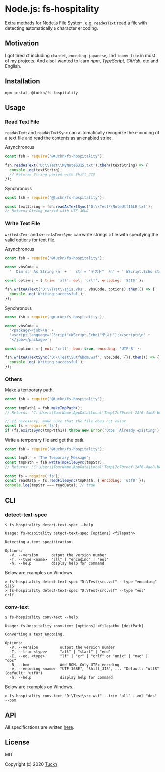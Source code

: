 # Node.js: fs-hospitality

Extra methods for Node.js File System. e.g. `readAsText` read a file with detecting automatically a character encoding.

## Motivation

I got tired of including `chardet`, `encoding-japanese`, and `iconv-lite` in most of my projects.
And also I wanted to learn _npm_, _TypeScript_, _GitHub_, etc and English.

## Installation

```console
npm install @tuckn/fs-hospitality
```

## Usage

### Read Text File

`readAsText` and `readAsTextSync` can automatically recognize the encoding of a text file and read the contents as an enabled string.

Asynchronous

```js
const fsh = require('@tuckn/fs-hospitality');

fsh.readAsText('D:\\Test\\MyNoteSJIS.txt').then((textString) => {
  console.log(textString);
  // Returns String parsed with Shift_JIS
});
```

Synchronous

```js
const fsh = require('@tuckn/fs-hospitality');

const textString = fsh.readAsTextSync('D:\\Test\\NoteUtf16LE.txt');
// Returns String parsed with UTF-16LE
```

### Write Text File

`writeAsText` and `writeAsTextSync` can write strings a file with specifying the valid options for text file.

Asynchronous

```js
const fsh = require('@tuckn/fs-hospitality');

const vbsCode =
  '  Dim str As String \n' + '  str = "テスト"  \n' + ' WScript.Echo str\n';

const options = { trim: 'all', eol: 'crlf', encoding: 'SJIS' };

fsh.writeAsText('D:\\Test\\sjis.vbs', vbsCode, options).then(() => {
  console.log('Writing successful');
});
```

Synchronous

```js
const fsh = require('@tuckn/fs-hospitality');

const vbsCode =
  '<package><job>\n' +
  '<script language="JScript">WScript.Echo("テスト");</script>\n' +
  '</job></package>';

const options = { eol: 'crlf', bom: true, encoding: 'UTF-8' };

fsh.writeAsTextSync('D:\\Test\\utf8bom.wsf', vbsCode, {}).then(() => {
  console.log('Writing successful');
});
```

### Others

Make a temporary path.

```js
const fsh = require('@tuckn/fs-hospitality');

const tmpPath1 = fsh.makeTmpPath();
// Returns: 'C:\Users\YourName\AppData\Local\Temp\7c70ceef-28f6-4ae8-b4ef-5e5d459ef007'

// If necessary, make sure that the file does not exist.
const fs = require('fs');
if (fs.existsSync(tmpPath1)) throw new Error('Oops! Already existing');
```

Write a temporary file and get the path.

```js
const fsh = require('@tuckn/fs-hospitality');

const tmpStr = 'The Temporary Message';
const tmpPath = fsh.writeTmpFileSync(tmpStr);
// Returns: 'C:\Users\YourName\AppData\Local\Temp\7c70ceef-28f6-4ae8-b4ef-5e5d459ef007'

const fs = require('fs');
const readData = fs.readFileSync(tmpPath, { encoding: 'utf8' });
console.log(tmpStr === readData); // true
```

## CLI

### detect-text-spec

```console
$ fs-hospitality detect-text-spec --help

Usage: fs-hospitality detect-text-spec [options] <filepath>

Detecting a text specification.

Options:
  -V, --version      output the version number
  -T, --type <name>  "all" | "encoding" | "eol"
  -h, --help         display help for command
```

Below are examples on Windows.

```console
> fs-hospitality detect-text-spec "D:\Test\src.wsf" --type "encoding"
SJIS
> fs-hospitality detect-text-spec "D:\Test\src.wsf" --type "eol"
crlf
```

### conv-text

```console
$ fs-hospitality conv-text --help

Usage: fs-hospitality conv-text [options] <filepath> [destPath]

Converting a text encoding.

Options:
  -V, --version          output the version number
  -T, --trim <type>      "all" | "start" | "end"
  -E, --eol <type>       "lf" | "cr" | "crlf" or "unix" | "mac" | "dos"
  -B, --bom              Add BOM. Only UTFx encoding
  -e, --encoding <name>  "UTF-16BE", "Shift_JIS", ... "Default: "utf8" (default: "utf8")
  -h, --help             display help for command
```

Below are examples on Windows.

```console
> fs-hospitality conv-text "D:\Test\src.wsf" --trim "all" --eol "dos" --bom
```

## API

All specifications are written [here](https://docs.tuckn.net/node-fs-hospitality).

## License

MIT

Copyright (c) 2020 [Tuckn](https://github.com/tuckn)

